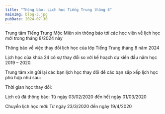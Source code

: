 ```yaml
---
title: "Thông báo: Lịch học Tiếng Trung tháng 8"
mainImg: blog-3.jpg
pubDate: 2024-07-30
---
```

Trung tâm Tiếng Trung Mộc Miên xin thông báo tới các học viên về lịch học mới trong tháng 8/2024 này

Thông báo về việc thay đổi lịch học của lớp Tiếng Trung tháng 8 năm 2024

Lịch học của khóa 24 có sự thay đổi so với kế hoạch dự kiến đầu năm học 2019 – 2020.

Trung tâm xin gửi lại các bạn lịch học thay đổi để các bạn sắp xếp lịch học phù hợp như sau:

Thời gian học thay đổi:

Lịch cũ đã thông báo: Từ ngày 03/02/2020 đến hết ngày 01/03/2020

Chuyển lịch học mới: Từ ngày 23/3/2020 đến ngày 19/4/2020

